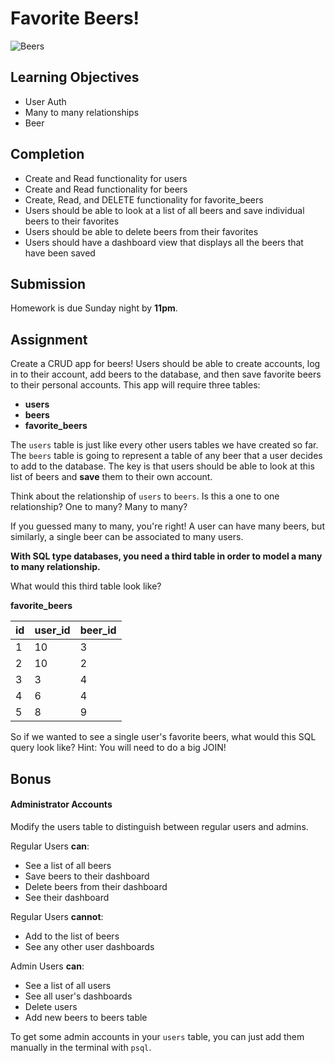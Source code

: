 # Favorite Beers!

![Beers](https://i.giphy.com/l41m2gkhznSN3xlDO.gif)

## Learning Objectives
* User Auth
* Many to many relationships
* Beer

## Completion
* Create and Read functionality for users
* Create and Read functionality for beers
* Create, Read, and DELETE functionality for favorite_beers
* Users should be able to look at a list of all beers and save individual beers to their favorites
* Users should be able to delete beers from their favorites
* Users should have a dashboard view that displays all the beers that have been saved

## Submission
Homework is due Sunday night by **11pm**.

## Assignment
Create a CRUD app for beers! Users should be able to create accounts, log in to their account, add beers to the database, and then save favorite beers to their personal accounts. This app will require three tables:
* **users**
* **beers**
* **favorite_beers**

The `users` table is just like every other users tables we have created so far. The `beers` table is going to represent a table of any beer that a user decides to add to the database. The key is that users should be able to look at this list of beers and **save** them to their own account.

Think about the relationship of `users` to `beers`. Is this a one to one relationship? One to many? Many to many?

If you guessed many to many, you're right! A user can have many beers, but similarly, a single beer can be associated to many users.

**With SQL type databases, you need a third table in order to model a many to many relationship.**

What would this third table look like?

**favorite_beers**

| id | user_id | beer_id |
|----|---------|---------|
| 1 | 10 | 3 |
| 2 | 10 | 2 |
| 3 | 3 | 4 |
| 4 | 6 | 4 |
| 5 | 8 | 9 |

So if we wanted to see a single user's favorite beers, what would this SQL query look like? Hint: You will need to do a big JOIN!

## Bonus

#### Administrator Accounts
Modify the users table to distinguish between regular users and admins.

Regular Users **can**:
* See a list of all beers
* Save beers to their dashboard
* Delete beers from their dashboard
* See their dashboard

Regular Users **cannot**:
* Add to the list of beers
* See any other user dashboards

Admin Users **can**:
* See a list of all users
* See all user's dashboards
* Delete users
* Add new beers to beers table

To get some admin accounts in your `users` table, you can just add them manually in the terminal with `psql`.
